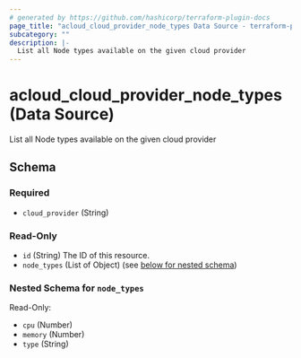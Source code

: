 ```yaml
---
# generated by https://github.com/hashicorp/terraform-plugin-docs
page_title: "acloud_cloud_provider_node_types Data Source - terraform-provider-acloud"
subcategory: ""
description: |-
  List all Node types available on the given cloud provider
---
```


# acloud_cloud_provider_node_types (Data Source)

List all Node types available on the given cloud provider



<!-- schema generated by tfplugindocs -->
## Schema

### Required

- `cloud_provider` (String)

### Read-Only

- `id` (String) The ID of this resource.
- `node_types` (List of Object) (see [below for nested schema](#nestedatt--node_types))

<a id="nestedatt--node_types"></a>
### Nested Schema for `node_types`

Read-Only:

- `cpu` (Number)
- `memory` (Number)
- `type` (String)
